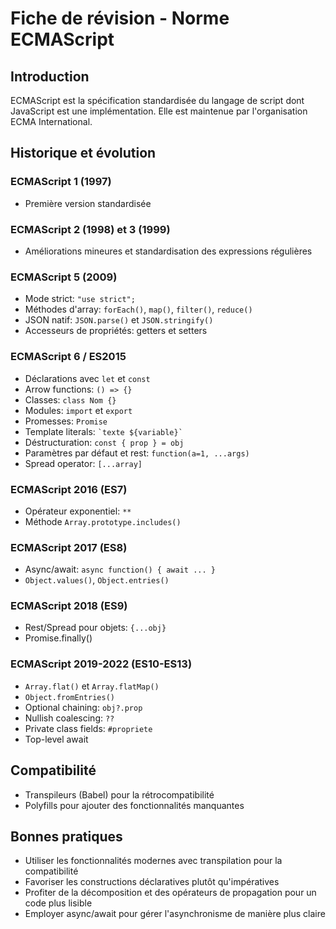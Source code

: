 # Fiche de révision - Norme ECMAScript

## Introduction
ECMAScript est la spécification standardisée du langage de script dont JavaScript est une implémentation. Elle est maintenue par l'organisation ECMA International.

## Historique et évolution

### ECMAScript 1 (1997)
- Première version standardisée

### ECMAScript 2 (1998) et 3 (1999)
- Améliorations mineures et standardisation des expressions régulières

### ECMAScript 5 (2009)
- Mode strict: `"use strict";`
- Méthodes d'array: `forEach()`, `map()`, `filter()`, `reduce()`
- JSON natif: `JSON.parse()` et `JSON.stringify()`
- Accesseurs de propriétés: getters et setters

### ECMAScript 6 / ES2015
- Déclarations avec `let` et `const`
- Arrow functions: `() => {}`
- Classes: `class Nom {}`
- Modules: `import` et `export`
- Promesses: `Promise`
- Template literals: `` `texte ${variable}` ``
- Déstructuration: `const { prop } = obj`
- Paramètres par défaut et rest: `function(a=1, ...args)`
- Spread operator: `[...array]`

### ECMAScript 2016 (ES7)
- Opérateur exponentiel: `**`
- Méthode `Array.prototype.includes()`

### ECMAScript 2017 (ES8)
- Async/await: `async function() { await ... }`
- `Object.values()`, `Object.entries()`

### ECMAScript 2018 (ES9)
- Rest/Spread pour objets: `{...obj}`
- Promise.finally()

### ECMAScript 2019-2022 (ES10-ES13)
- `Array.flat()` et `Array.flatMap()`
- `Object.fromEntries()`
- Optional chaining: `obj?.prop`
- Nullish coalescing: `??`
- Private class fields: `#propriete`
- Top-level await

## Compatibilité
- Transpileurs (Babel) pour la rétrocompatibilité
- Polyfills pour ajouter des fonctionnalités manquantes

## Bonnes pratiques
- Utiliser les fonctionnalités modernes avec transpilation pour la compatibilité
- Favoriser les constructions déclaratives plutôt qu'impératives
- Profiter de la décomposition et des opérateurs de propagation pour un code plus lisible
- Employer async/await pour gérer l'asynchronisme de manière plus claire
